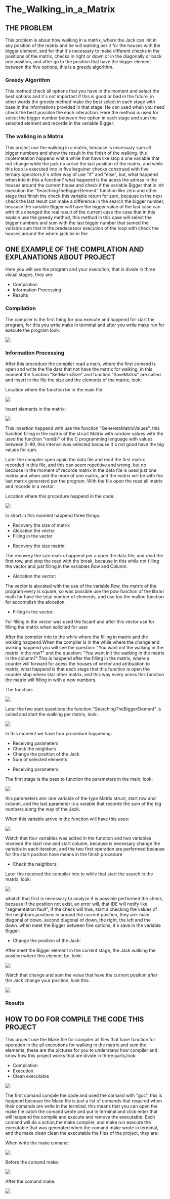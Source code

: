 <h1>The_Walking_in_a_Matrix</h1>

<h2>THE PROBLEM</h2>

This problem is about how walking in a matrix, where the Jack can init in
any position of the matrix and he will walking per it for the houses with 
the bigger element, and for that it´s necessary to make different checks 
in the positions of the matrix, checks in right or down or in the diagonally 
or back one position, and after go to the position that have the bigger 
element between the five options, this is a greedy algorithm. 

<h3>Greedy Algorithm</h3>

This method check all options that you have in the moment and select the 
best options and it´s not important if this is good or bad in the future, 
in other words the greedy method make the best select in each stage with 
base in the informations provided in that stage. He can used when you 
need check the best possible the each interaction. Here the method is 
used for select the bigger number between five option in each stage and
sum the selected element and recorde in the variable Bigger. 

<h3>The walking in a Matrix</h3>

This project use the walking in a matrix, because is necessary sum all bigger
numbers and show the result in the finish of the walking. this implemetation happend
whit a while that have like stop a one variable that not change while the jack 
no arrive the last position of the matrix, and while this loop is executed into
in five beguiner checks construed with five ternary operators,it´s other way
of use "if" and "else", but, what happend when into in this a function? what happend
is the acess the adress in the houses around the current house and check if the
variable Bigger that in init execution the "SearchingTheBiggerElement" function
like zero and other stage that finish the check this variable return for zero,
because in the next check the last result can make a difference in the search 
the bigger number, because the variable Bigger will have the bigger value of the
last case can with this changed the real result of the current case
the case that in this explain use the greedy method, this method in this case 
will select the bigger numbers and sum with the last bigger number that sumed
the variable sum that in the predecessor execution of the loop with check the
houses around the where jack be in the 

<h2>ONE EXAMPLE OF THE COMPILATION AND EXPLANATIONS ABOUT PROJECT</h2>

Here you will see the program and your execution, that is divide in three visual
stages, they are:

<ul>
  <li>Compilation</li>
  <li>Information Processing</li>
  <li>Results</li>
</ul>

<h3>Compilation</h3>

The compiler is the first thing for you execute and happend for start the program,
for this you write make in terminal and after you write make run for execute
the program look:

![](https://user-images.githubusercontent.com/107070061/226108916-b37c30be-d111-4ec2-9d4a-1e01bd3901ed.gif)

<h3>Information Processing</h3>

After this procedure the compiler read a main, where the first comand is open
and write the file data that not have the matrix for walking, in this moment
the function "SetMatrixSize" and function "SaveMatrix" are called and insert 
in the file the size and the elements of the matrix, look:

Location where the function be in the main file:

![](https://user-images.githubusercontent.com/107070061/226125908-841bb7df-d8d9-4c62-8e0b-346aef1f8646.png)

Insert elements in the matrix:

![](https://user-images.githubusercontent.com/107070061/226119230-e25537be-8889-48f3-a903-aea7a2b00a11.gif)

This insertion happend with use the function "GeneretaMatrixValues", this 
function filling in the matrix of the struct Matrix with random values with
the used the function "rand()" of the C programming lenguage with values between
0-99, this interval was selected because it´s not good have the big values for 
sum.

Later the compiler open again the data file and read the first matrix recorded 
in this file, and this can seem repetitive and wrong, but no because in the 
moment of recorde matrix in the data file is used just one matrix and when add
the more of one matrix, and the matrix will be with the last matrix generated
per the program. With the file open the read all matrix and recorde in a vector.

Location where this procedure happend in the code:

![](https://user-images.githubusercontent.com/107070061/226176085-0af7bd17-4338-4595-b55d-43144b327a1f.png)

In short in this moment happend three things:

<ul>
  <li>Recovery the size of matrix</li>
  <li>Alocation the vector</li>
  <li>Filling in the vector</li>
</ul>

<ul>
  <li>Recovery the size matrix:</li>
</ul>

The recovery the size matrix happend per a open the data file, and read the first
row, and stop the read with the break, because in this while not filling the vector
and just filling in the variables Row and Colunm.

<ul>
  <li>Alocation the vector:</li>
</ul>

The vector is alocated with the use of the variable Row, the matrix of the program
every is square, so was possible use the pow function of the librari math for have
the total number of elements, and use too the malloc function for accomplish the 
alocation.

<ul>
  <li>Filling in the vector:</li>
</ul>

For filling in the vector was used the fscanf and after this vector use for filling
the matrix when solicited for user.

After the compiler into to the while where the filling in matrix and the walking 
happend.When the compiler is in the while where the change and walking happend you will
see the question: "You want init the walking in the matrix in the row?" and the
question: "You want init the walking in the matrix in the colunm?".This is happend
after the filling in the matrix, where a counter will forward for acess the houses
of vector and atribuation to matrix, what happend is that each stage that this 
function is open the counter stop where star other matrix, and this way every 
acess this function the matrix will filling in with a new numbers.

The function:

![](https://user-images.githubusercontent.com/107070061/226183797-ab0bd994-0470-4174-9e1e-879626d951f1.png)

Later the two start questions the function "SearchingTheBiggerElement" is called
and start the walking per matrix, look:

![](https://user-images.githubusercontent.com/107070061/226205746-e24152ef-b361-4a71-b179-a39ebd03aac4.png)

In this moment we have four procedure happening:

<ul>
  <li>Receiving parameters</li>
  <li>Check the neighbors</li>
  <li>Change the position of the Jack</li>
  <li>Sum of selected elements</li>
</ul>

<ul>
  <li>Receiving parameters:</li>
</ul>

The first stage is the pass to function the parameters in the main, look:

![](https://user-images.githubusercontent.com/107070061/226407229-337bbf41-c67c-4d45-8b5c-39ae8607caa6.png)

this parameters are: one variable of the type Matrix struct, start row and
colunm, and the last parameter is a varable that recorde the sum of the big
numbers along the way of the Jack. 

When this variable arrive in the function will have this uses:

![](https://user-images.githubusercontent.com/107070061/226456540-103ab10b-20ae-408f-8810-2e30b4ec428f.png)

Watch that four variables was added in the function and two variables received
the start row and start colunm, because is necessary change the variable in each 
iteration, and the two first operation are performed because for the start position
have means in the finish procedure

<ul>
  <li>Check the neighbors:</li>
</ul>

Later the received the compiler into to while that start the search in the matrix,
look:

![](https://user-images.githubusercontent.com/107070061/226456408-a04dd628-f39a-4910-9428-5086a03845a9.png)

whatch that first is necessary to analyze if is possible performed the check, because 
if the position not exist, an error will, that IDE will notify like "segmentation fault",
if the check will true, start a checking the values of the neighbors positions in around
the current position, they are: main diagonal of down, second diagonal of down, the right,
the left and the down. when meet the Bigger between five options, it´s save in the variable
Bigger.

<ul>
  <li>Change the position of the Jack:</li>
</ul>

After meet the Bigger element in the current stage, the Jack walking the position where 
this element be. look:

![](https://user-images.githubusercontent.com/107070061/226481108-af3c51dc-8cce-4233-bd9f-eb628a455342.png)

Watch that change and sum the value that have the current position after the Jack change your
position, look this:

![](https://user-images.githubusercontent.com/107070061/226481417-3f84280f-f385-4d91-b595-147c62312bcf.png)


<h3>Results</h3>

<h2>HOW TO DO FOR COMPILE THE CODE THIS PROJECT</h2>

This project use the Make file for compiler all files that have function
for operation in the all executions for walking in the matrix and sum the
elements, these are the pictures for you to understand how compiler and
know how this project works that are divide in three parts,look:

<ul>
  <li>Compilation</li>
  <li>Execution</li>
  <li>Clean executable</li>
</ul>

![](https://user-images.githubusercontent.com/107070061/226108916-b37c30be-d111-4ec2-9d4a-1e01bd3901ed.gif)

The first comand compile the code and used the comand with "gcc", this is 
happend because the Make file is just a list of comands that required when 
their comands are write in the terminal, this means that you can open the
make file catch the comand wrote and put in terminal and click enter that
will happend the compile and execute and remove the executable. Each comand
will do a action,the make compiler, and make run execute the executable that
was generated when the comand make wrote in terminal, and the make clean
clean the executable the files of the project, they are:

When write the make comand:

![](https://user-images.githubusercontent.com/107070061/226111053-a048662f-333f-468f-91b8-5c5653f88efa.png)

Before the comand make:

![](https://user-images.githubusercontent.com/107070061/226111124-dbd1bd0e-a91c-40d8-8850-b491515baec6.png)

After the comand make:

![](https://user-images.githubusercontent.com/107070061/226111168-c0c2a98b-eb4d-4dcc-b414-b7d4ab07f1cc.png)



